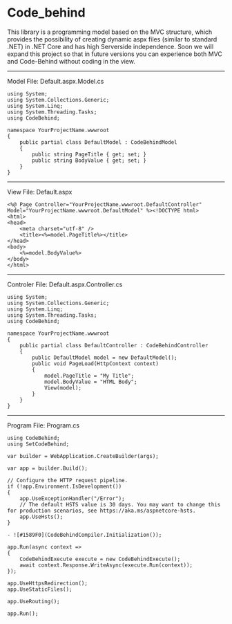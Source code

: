 # Code_behind
This library is a programming model based on the MVC structure, which provides the possibility of creating dynamic aspx files (similar to standard .NET) in .NET Core and has high Serverside independence.
Soon we will expand this project so that in future versions you can experience both MVC and Code-Behind without coding in the view.

------------------------------------------
Model File: Default.aspx.Model.cs
```
using System;
using System.Collections.Generic;
using System.Linq;
using System.Threading.Tasks;
using CodeBehind;

namespace YourProjectName.wwwroot
{
    public partial class DefaultModel : CodeBehindModel
    {
        public string PageTitle { get; set; }
        public string BodyValue { get; set; }
    }
}
```

------------------------------------------
View File: Default.aspx
```
<%@ Page Controller="YourProjectName.wwwroot.DefaultController" Model="YourProjectName.wwwroot.DefaultModel" %><!DOCTYPE html>
<html>
<head>
    <meta charset="utf-8" />
    <title><%=model.PageTitle%></title>
</head>
<body>
    <%=model.BodyValue%>
</body>
</html>
```

------------------------------------------
Controler File: Default.aspx.Controller.cs
```
using System;
using System.Collections.Generic;
using System.Linq;
using System.Threading.Tasks;
using CodeBehind;

namespace YourProjectName.wwwroot
{
    public partial class DefaultController : CodeBehindController
    {
        public DefaultModel model = new DefaultModel();
        public void PageLoad(HttpContext context)
        {
            model.PageTitle = "My Title";
            model.BodyValue = "HTML Body";
            View(model);
        }
    }
}
```

------------------------------------------
Program File: Program.cs
```
using CodeBehind;
using SetCodeBehind;

var builder = WebApplication.CreateBuilder(args);

var app = builder.Build();

// Configure the HTTP request pipeline.
if (!app.Environment.IsDevelopment())
{
    app.UseExceptionHandler("/Error");
    // The default HSTS value is 30 days. You may want to change this for production scenarios, see https://aka.ms/aspnetcore-hsts.
    app.UseHsts();
}

- ![#1589F0](CodeBehindCompiler.Initialization());

app.Run(async context =>
{
    CodeBehindExecute execute = new CodeBehindExecute();
    await context.Response.WriteAsync(execute.Run(context));
});

app.UseHttpsRedirection();
app.UseStaticFiles();

app.UseRouting();

app.Run();
```
